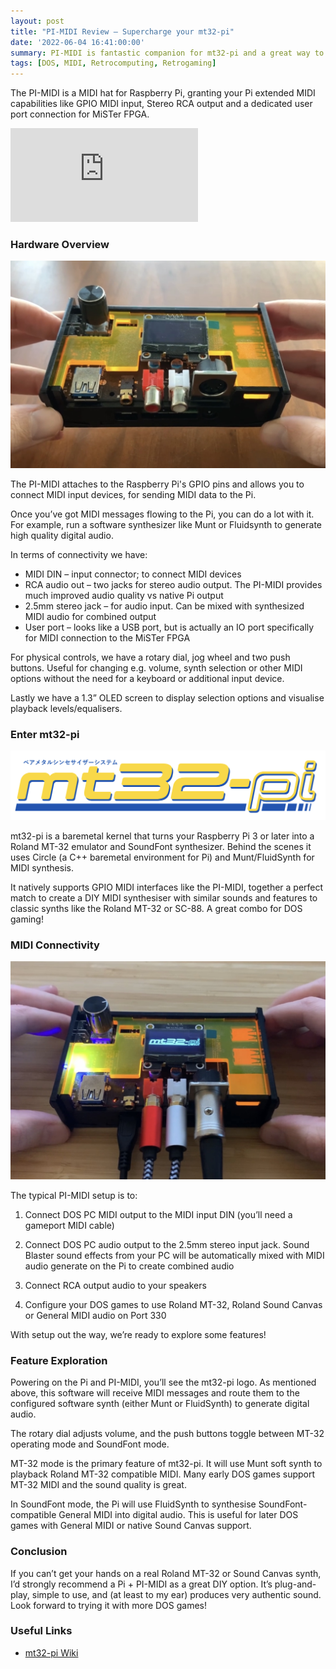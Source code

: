 ```yaml
---
layout: post
title: "PI-MIDI Review – Supercharge your mt32-pi"
date: '2022-06-04 16:41:00:00'
summary: PI-MIDI is fantastic companion for mt32-pi and a great way to boost for your DOS MIDI setup ...
tags: [DOS, MIDI, Retrocomputing, Retrogaming]
---
```


The PI-MIDI is a MIDI hat for Raspberry Pi, granting your Pi extended MIDI capabilities like GPIO MIDI input, Stereo RCA output and a dedicated user port connection for MiSTer FPGA.

<div class="youtube-container">
<iframe src="https://www.youtube.com/embed/vnVbw3OV3N4?rel=0" 
frameborder="0" allowfullscreen class="youtube-video"></iframe>
</div> 


### Hardware Overview

![](/img/posts/pi-midi-mt32-connectivity.jpg)

The PI-MIDI attaches to the Raspberry Pi's GPIO pins and allows you to connect MIDI input devices, for sending MIDI data to the Pi.

Once you’ve got MIDI messages flowing to the Pi, you can do a lot with it. For example, run a software synthesizer like Munt or Fluidsynth to generate high quality digital audio.

In terms of connectivity we have:

* MIDI DIN – input connector; to connect MIDI devices
* RCA audio out – two jacks for stereo audio output. The PI-MIDI provides much improved audio quality vs native Pi output
* 2.5mm stereo jack – for audio input. Can be mixed with synthesized MIDI audio for combined output
* User port – looks like a USB port, but  is actually an IO port specifically for MIDI connection to the MiSTer FPGA

For physical controls, we have a rotary dial, jog wheel and two push buttons. Useful for changing e.g. volume, synth selection or other MIDI options without the need for a keyboard or additional input device.

Lastly we have a 1.3” OLED screen to display selection options and visualise  playback levels/equalisers.


### Enter mt32-pi

![](/img/posts/mt32-pi-logo.jpg)

mt32-pi is a baremetal kernel that turns your Raspberry Pi 3 or later into a Roland MT-32 emulator and SoundFont synthesizer. Behind the scenes it uses Circle (a C++ baremetal environment for Pi) and Munt/FluidSynth for MIDI synthesis.

It natively supports GPIO MIDI interfaces like the PI-MIDI, together a perfect match to create a DIY MIDI synthesiser with similar sounds and features to classic synths like the Roland MT-32 or SC-88. A great combo for DOS gaming!


### MIDI Connectivity

![](/img/posts/pi-midi-connected.jpg)

The typical PI-MIDI setup is to:

1. Connect DOS PC MIDI output to the MIDI input DIN (you’ll need a gameport MIDI cable)

2. Connect DOS PC audio output to the 2.5mm stereo input jack. Sound Blaster sound effects from your PC will be automatically mixed with MIDI audio generate on the Pi to create combined audio

3. Connect RCA output audio to your speakers
 
4. Configure your DOS games to use Roland MT-32, Roland Sound Canvas or General MIDI audio on Port 330

With setup out the way, we’re ready to explore some features!


### Feature Exploration 

Powering on the Pi and PI-MIDI, you’ll see the mt32-pi logo. As mentioned above, this software will receive MIDI messages and route them to the configured software synth (either Munt or FluidSynth) to generate digital audio. 

The rotary dial adjusts volume, and the push buttons toggle between MT-32 operating mode and SoundFont mode.

MT-32 mode is the primary feature of mt32-pi. It will use Munt soft synth to playback Roland MT-32 compatible MIDI. Many early DOS games support MT-32 MIDI and the sound quality is great.

In SoundFont mode, the Pi will use FluidSynth to synthesise SoundFont-compatible General MIDI into digital audio.  This is useful for later DOS games with General MIDI or native Sound Canvas support.


### Conclusion

If you can’t get your hands on a real Roland MT-32 or Sound Canvas synth, I’d strongly recommend a Pi + PI-MIDI as a great DIY option. It’s plug-and-play, simple to use, and (at least to my ear) produces very authentic sound. Look forward to trying it with more DOS games!


### Useful Links

* <a href="https://github.com/dwhinham/mt32-pi/wiki" target="_blank">mt32-pi Wiki</a>



